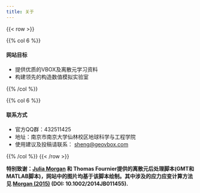 ```yaml
---
title: 关于
---
```




{{< row >}}

{{% col 6 %}}
#### 网站目标

 - 提供优质的VBOX及离散元学习资料
 - 构建领先的构造数值模拟实验室 


{{% /col %}}

{{% col 6 %}}
#### 联系方式

 - 官方QQ群：432511425 
 - 地址：南京市南京大学仙林校区地球科学与工程学院
 - 使用建议及投稿请联系： [sheng@geovbox.com](mailto:sheng@geovbox.com)
 
{{% /col %}}
{{< /row >}}

**特别致谢：[Julia Morgan](https://earthscience.rice.edu/directory/user/100) 和 Thomas Fournier提供的离散元后处理脚本(GMT和MATLAB脚本)，网站中的图片均基于该脚本绘制。其中涉及的应力应变计算方法见 [Morgan (2015)](http://onlinelibrary.wiley.com/doi/10.1002/2014JB011455/full) (DOI: 10.1002/2014JB011455).**
